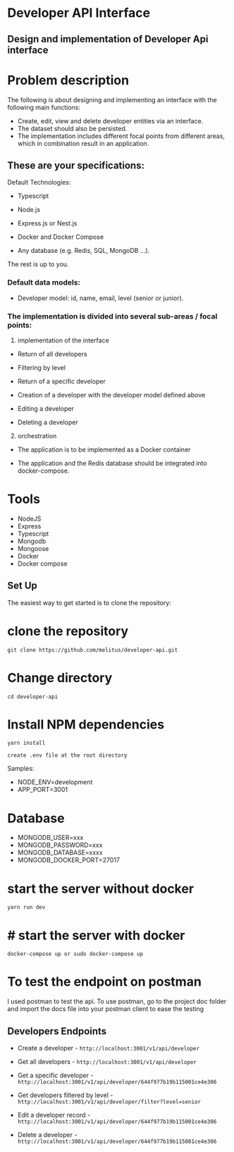 # Developer API Interface

## Design and implementation of Developer Api interface

# Problem description

The following is about designing and implementing an interface with the following main functions:

- Create, edit, view and delete developer entities via an interface.
- The dataset should also be persisted.
- The implementation includes different focal points from different areas, which in combination result in an application.

## These are your specifications:

Default Technologies:

- Typescript

- Node.js

- Express.js or Nest.js

- Docker and Docker Compose

- Any database (e.g. Redis, SQL, MongoDB ...).

The rest is up to you.

### Default data models:
- Developer model: id, name, email, level (senior or junior).



### The implementation is divided into several sub-areas / focal points:

1. implementation of the interface

- Return of all developers

- Filtering by level

- Return of a specific developer

- Creation of a developer with the developer model defined above

- Editing a developer

- Deleting a developer

2. orchestration

- The application is to be implemented as a Docker container

- The application and the Redis database should be integrated into docker-compose.


# Tools

- NodeJS
- Express
- Typescript
- Mongodb
- Mongoose
- Docker
- Docker compose

 ## Set Up

The easiest way to get started is to clone the repository:

# clone the repository

```
git clone https://github.com/melitus/developer-api.git
```

# Change directory

```
cd developer-api
```

# Install NPM dependencies

```
yarn install
```
```
create .env file at the root directory
```
Samples:

- NODE_ENV=development
- APP_PORT=3001

# Database
- MONGODB_USER=xxx
- MONGODB_PASSWORD=xxx
- MONGODB_DATABASE=xxxx
- MONGODB_DOCKER_PORT=27017


# start the server without docker

```
yarn run dev
```
# # start the server with docker

```
docker-compose up or sudo docker-compose up
```

# To test the endpoint on postman
I used postman to test the api.
To use postman, go to the project doc folder and import the docs file into your postman client to ease the testing


## Developers Endpoints

- Create a developer - `http://localhost:3001/v1/api/developer`

- Get all developers - `http://localhost:3001/v1/api/developer`

- Get a specific developer - `http://localhost:3001/v1/api/developer/644f977b19b115001ce4e306`

- Get developers filtered by level - `http://localhost:3001/v1/api/developer/filter?level=senior`

- Edit a developer record - `http://localhost:3001/v1/api/developer/644f977b19b115001ce4e306`

- Delete a developer - `http://localhost:3001/v1/api/developer/644f977b19b115001ce4e306`
